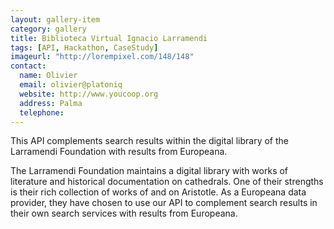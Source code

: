 ```yaml
---
layout: gallery-item
category: gallery
title: Biblioteca Virtual Ignacio Larramendi
tags: [API, Hackathon, CaseStudy]
imageurl: "http://lorempixel.com/148/148"
contact:
  name: Olivier
  email: olivier@platoniq
  website: http://www.youcoop.org
  address: Palma
  telephone:
---
```


This API complements search results within the digital library of the Larramendi Foundation with results from Europeana.

The Larramendi Foundation maintains a digital library with works of literature and historical documentation on cathedrals. One of their strengths is their rich collection of works of and on Aristotle. As a Europeana data provider, they have chosen to use our API to complement search results in their own search services with results from Europeana.

